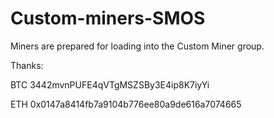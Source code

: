 # Custom-miners-SMOS
Miners are prepared for loading into the Custom Miner group.


Thanks:

BTC 3442mvnPUFE4qVTgMSZSBy3E4ip8K7iyYi

ETH 0x0147a8414fb7a9104b776ee80a9de616a7074665
